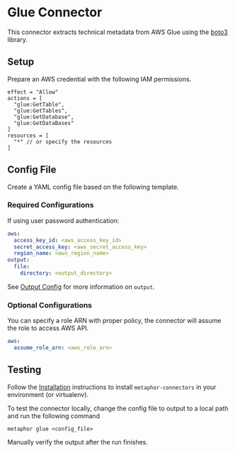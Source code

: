 # Glue Connector

This connector extracts technical metadata from AWS Glue using the [boto3](https://boto3.amazonaws.com/v1/documentation/api/latest/index.html) library.

## Setup

Prepare an AWS credential with the following IAM permissions.

``` text
effect = "Allow"
actions = [
  "glue:GetTable",
  "glue:GetTables",
  "glue:GetDatabase",
  "glue:GetDataBases"
]
resources = [
  "*" // or specify the resources
]
```

## Config File

Create a YAML config file based on the following template.

### Required Configurations

If using user password authentication:

```yaml
aws:
  access_key_id: <aws_access_key_id>
  secret_access_key: <aws_secret_access_key>
  region_name: <aws_region_name>
output:
  file:
    directory: <output_directory>
```

See [Output Config](../common/docs/output.md) for more information on `output`.

### Optional Configurations

You can specify a role ARN with proper policy, the connector will assume the role to access AWS API.

```yaml
aws:
  assume_role_arn: <aws_role_arn>
```

## Testing

Follow the [Installation](../../README.md) instructions to install `metaphor-connectors` in your environment (or virtualenv).

To test the connector locally, change the config file to output to a local path and run the following command

```shell
metaphor glue <config_file>
```

Manually verify the output after the run finishes.
